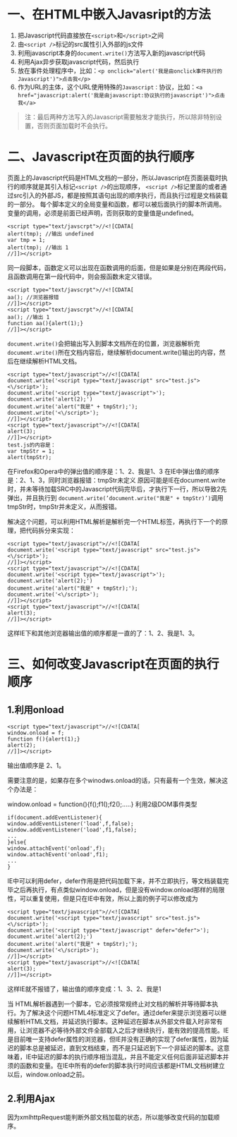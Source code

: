 # 一、在HTML中嵌入Javasript的方法 #

  1. 把Javascript代码直接放在`<script>`和`</script>`之间
  1. 由`<script />`标记的src属性引入外部的js文件
  1. 利用javascript本身的`document.write()`方法写入新的javascript代码
  1. 利用Ajax异步获取javascript代码，然后执行
  1. 放在事件处理程序中，比如：`<p onclick="alert('我是由onclick事件执行的Javascript')">点击我</p>`
  1. 作为URL的主体，这个URL使用特殊的`Javascript：`协议，比如：`<a href="javascript:alert('我是由javascript:协议执行的javascript')">点击我</a>`

> 注：最后两种方法写入的Javascript需要触发才能执行，所以除非特别设置，否则页面加载时不会执行。


# 二、Javascript在页面的执行顺序 #
页面上的Javascript代码是HTML文档的一部分，所以Javascript在页面装载时执行的顺序就是其引入标记`<script />`的出现顺序， `<script />`标记里面的或者通过src引入的外部JS，都是按照其语句出现的顺序执行，而且执行过程是文档装载的一部分。
每个脚本定义的全局变量和函数，都可以被后面执行的脚本所调用。
变量的调用，必须是前面已经声明，否则获取的变量值是undefined。
```
<script type="text/javscrpt">//<![CDATA[
alert(tmp); //输出 undefined
var tmp = 1;
alert(tmp); //输出 1
//]]></script>
```
同一段脚本，函数定义可以出现在函数调用的后面，但是如果是分别在两段代码，且函数调用在第一段代码中，则会报函数未定义错误。
```
<script type="text/javscrpt">//<![CDATA[
aa(); //浏览器报错
//]]></script>
<script type="text/javscrpt">//<![CDATA[
aa(); //输出 1
function aa(){alert(1);}
//]]></script>
```
`document.write()`会把输出写入到脚本文档所在的位置，浏览器解析完`documemt.write()`所在文档内容后，继续解析document.write()输出的内容，然后在继续解析HTML文档。

```
<script type="text/javascript">//<![CDATA[
document.write('<script type="text/javascript" src="test.js"><\/script>');
document.write('<script type="text/javascript">');
document.write('alert(2);')
document.write('alert("我是" + tmpStr);');
document.write('<\/script>');
//]]></script>
<script type="text/javascript">//<![CDATA[
alert(3);
//]]></script>
test.js的内容是：
var tmpStr = 1;
alert(tmpStr);
```
在Firefox和Opera中的弹出值的顺序是：1、2、我是1、3
在IE中弹出值的顺序是：2、1、3，同时浏览器报错：tmpStr未定义
原因可能是IE在document.write时，并未等待加载SRC中的Javascript代码完毕后，才执行下一行，所以导致2先弹出，并且执行到 `document.write(’document.write("我是" + tmpStr)’)`调用tmpStr时，tmpStr并未定义，从而报错。

解决这个问题，可以利用HTML解析是解析完一个HTML标签，再执行下一个的原理，把代码拆分来实现：
```
<script type="text/javascript">//<![CDATA[
document.write('<script type="text/javascript" src="test.js"><\/script>');
//]]></script>
<script type="text/javascript">//<![CDATA[
document.write('<script type="text/javascript">');
document.write('alert(2);')
document.write('alert("我是" + tmpStr);');
document.write('<\/script>');
//]]></script>
<script type="text/javascript">//<![CDATA[
alert(3);
//]]></script>
```
这样IE下和其他浏览器输出值的顺序都是一直的了：1、2、我是1、3。


# 三、如何改变Javascript在页面的执行顺序 #
## 1.利用onload ##
```
<script type="text/javascript">//<![CDATA[
window.onload = f;
function f(){alert(1);}
alert(2);
//]]></script>
```
输出值顺序是 2、1。

需要注意的是，如果存在多个winodws.onload的话，只有最有一个生效，解决这个办法是：

window.onload = function(){f();f1();f2();.....}
利用2级DOM事件类型
```
if(document.addEventListener){
window.addEventListener('load',f,false);
window.addEventListener('load',f1,false);
...
}else{
window.attachEvent('onload',f);
window.attachEvent('onload',f1);
...
}
```
IE中可以利用defer，defer作用是把代码加载下来，并不立即执行，等文档装载完毕之后再执行，有点类似window.onload，但是没有window.onload那样的局限性，可以重复使用，但是只在IE中有效，所以上面的例子可以修改成为
```
<script type="text/javascript">//<![CDATA[
document.write('<script type="text/javascript" src="test.js"><\/script>');
document.write('<script type="text/javascript" defer="defer">');
document.write('alert(2);')
document.write('alert("我是" + tmpStr);');
document.write('<\/script>');
//]]></script>
<script type="text/javascript">//<![CDATA[
alert(3);
//]]></script>
```
这样IE就不报错了，输出值的顺序变成：1、3、2、我是1

当 HTML解析器遇到一个脚本，它必须按常规终止对文档的解析并等待脚本执行。为了解决这个问题HTML4标准定义了defer。通过defer来提示浏览器可以继续解析HTML文档，并延迟执行脚本。这种延迟在脚本从外部文件载入时非常有用，让浏览器不必等待外部文件全部载入之后才继续执行，能有效的提高性能。IE是目前唯一支持defer属性的浏览器，但IE并没有正确的实现了defer属性，因为延迟的脚本总是被延迟，直到文档结束，而不是只延迟到下一个非延迟的脚本。这意味着，IE中延迟的脚本的执行顺序相当混乱，并且不能定义任何后面非延迟脚本并须的函数和变量。在IE中所有的defer的脚本执行时间应该都是HTML文档树建立以后，window.onload之前。

## 2.利用Ajax ##
因为xmlhttpRequest能判断外部文档加载的状态，所以能够改变代码的加载顺序。